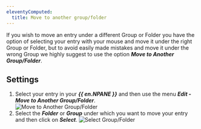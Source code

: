 ```yaml
---
eleventyComputed:
  title: Move to another group/folder
---
```

If you wish to move an entry under a different Group or Folder you have the option of selecting your entry with your mouse and move it under the right Group or Folder, but to avoid easily made mistakes and move it under the wrong Group we highly suggest to use the option ***Move to Another Group/Folder***. 

## Settings 

1. Select your entry in your ***{{ en.NPANE }}*** and then use the menu ***Edit - Move to Another Group/Folder***.  
![Move to Another Group/Folder](https://webdevolutions.azureedge.net/docs/en/rdm/mac/clip10371.png) 
1. Select the ***Folder*** or ***Group*** under which you want to move your entry and then click on ***Select***. 
![Select Group/Folder](https://webdevolutions.azureedge.net/docs/en/rdm/mac/clip10105.png) 
